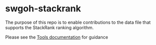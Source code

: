 # swgoh-stackrank
The purpose of this repo is to enable contributions to the data file that supports the StackRank ranking algorithm.

Please see the [Tools documentation](./Tools/index) for guidance
